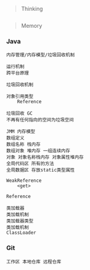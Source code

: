 > Thinking

```

```

> Memory

### Java

```
内存管理/内存模型/垃圾回收机制

运行机制
跨平台原理

垃圾回收机制

对象引用类型
    Reference

垃圾回收 GC
不再有任何指向的空间为垃圾空间

JMM 内存模型
数组定义
数组名称 栈内存
数组对象 堆内存 一组连续内存
对象 对象名称栈内存 对象属性堆内存
全局代码区 所有的方法
全局数据区 存放static类型属性

WeakReference
	<get>

Reference

类加载器
类加载机制
类加载器类型
类加载机制
ClassLoader
```

### Git

```
工作区 本地仓库 远程仓库
```

